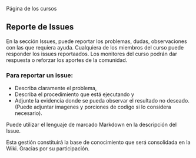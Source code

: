 Página de los cursos

## Reporte de Issues

En la sección Issues, puede reportar los problemas, dudas, observaciones con las que requiera ayuda.
Cualquiera de los miembros del curso puede responder los issues reportaados. Los monitores del curso podrán dar respuesta o reforzar los aportes de la comunidad.

### Para reportar un issue: 

* Describa claramente el problema, 
* Describa el procedimiento que está ejecutando y 
* Adjunte la evidencia donde se pueda observar el resultado no deseado. (Puede adjuntar imagenes y porciones de codigo si lo considera necesario).

Puede utilizar el lenguaje de marcado Markdown en la descripción del Issue.

Esta gestión constituirá la base de conocimiento que será consolidada en la Wiki. Gracias por su participación.
